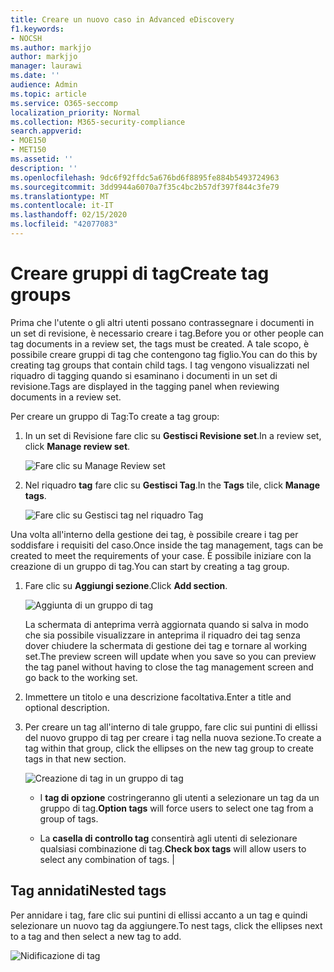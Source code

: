 ```yaml
---
title: Creare un nuovo caso in Advanced eDiscovery
f1.keywords:
- NOCSH
ms.author: markjjo
author: markjjo
manager: laurawi
ms.date: ''
audience: Admin
ms.topic: article
ms.service: O365-seccomp
localization_priority: Normal
ms.collection: M365-security-compliance
search.appverid:
- MOE150
- MET150
ms.assetid: ''
description: ''
ms.openlocfilehash: 9dc6f92ffdc5a676bd6f8895fe884b5493724963
ms.sourcegitcommit: 3dd9944a6070a7f35c4bc2b57df397f844c3fe79
ms.translationtype: MT
ms.contentlocale: it-IT
ms.lasthandoff: 02/15/2020
ms.locfileid: "42077083"
---
```

# <a name="create-tag-groups"></a><span data-ttu-id="54078-102">Creare gruppi di tag</span><span class="sxs-lookup"><span data-stu-id="54078-102">Create tag groups</span></span>

<span data-ttu-id="54078-103">Prima che l'utente o gli altri utenti possano contrassegnare i documenti in un set di revisione, è necessario creare i tag.</span><span class="sxs-lookup"><span data-stu-id="54078-103">Before you or other people can tag documents in a review set, the tags must be created.</span></span> <span data-ttu-id="54078-104">A tale scopo, è possibile creare gruppi di tag che contengono tag figlio.</span><span class="sxs-lookup"><span data-stu-id="54078-104">You can do this by creating tag groups that contain child tags.</span></span> <span data-ttu-id="54078-105">I tag vengono visualizzati nel riquadro di tagging quando si esaminano i documenti in un set di revisione.</span><span class="sxs-lookup"><span data-stu-id="54078-105">Tags are displayed in the tagging panel when reviewing documents in a review set.</span></span>

<span data-ttu-id="54078-106">Per creare un gruppo di Tag:</span><span class="sxs-lookup"><span data-stu-id="54078-106">To create a tag group:</span></span>

1.  <span data-ttu-id="54078-107">In un set di Revisione fare clic su **Gestisci Revisione set**.</span><span class="sxs-lookup"><span data-stu-id="54078-107">In a review set, click **Manage review set**.</span></span>

    ![Fare clic su Manage Review set](../media/ED-managews.png)

2.  <span data-ttu-id="54078-109">Nel riquadro **tag** fare clic su **Gestisci Tag**.</span><span class="sxs-lookup"><span data-stu-id="54078-109">In the **Tags** tile, click **Manage tags**.</span></span>

    ![Fare clic su Gestisci tag nel riquadro Tag](../media/ED-managetags.png)

<span data-ttu-id="54078-111">Una volta all'interno della gestione dei tag, è possibile creare i tag per soddisfare i requisiti del caso.</span><span class="sxs-lookup"><span data-stu-id="54078-111">Once inside the tag management, tags can be created to meet the requirements of your case.</span></span> <span data-ttu-id="54078-112">È possibile iniziare con la creazione di un gruppo di tag.</span><span class="sxs-lookup"><span data-stu-id="54078-112">You can start by creating a tag group.</span></span>

1.  <span data-ttu-id="54078-113">Fare clic su **Aggiungi sezione**.</span><span class="sxs-lookup"><span data-stu-id="54078-113">Click **Add section**.</span></span>

    ![Aggiunta di un gruppo di tag](../media/ED-addtagsection.png)

    <span data-ttu-id="54078-115">La schermata di anteprima verrà aggiornata quando si salva in modo che sia possibile visualizzare in anteprima il riquadro dei tag senza dover chiudere la schermata di gestione dei tag e tornare al working set.</span><span class="sxs-lookup"><span data-stu-id="54078-115">The preview screen will update when you save so you can preview the tag panel without having to close the tag management screen and go back to the working set.</span></span>

2. <span data-ttu-id="54078-116">Immettere un titolo e una descrizione facoltativa.</span><span class="sxs-lookup"><span data-stu-id="54078-116">Enter a title and optional description.</span></span> 

3. <span data-ttu-id="54078-117">Per creare un tag all'interno di tale gruppo, fare clic sui puntini di ellissi del nuovo gruppo di tag per creare i tag nella nuova sezione.</span><span class="sxs-lookup"><span data-stu-id="54078-117">To create a tag within that group, click the ellipses on the new tag group to create tags in that new section.</span></span>
    
    ![Creazione di tag in un gruppo di tag](../media/ED-createtag.png)

   - <span data-ttu-id="54078-119">I **tag di opzione** costringeranno gli utenti a selezionare un tag da un gruppo di tag.</span><span class="sxs-lookup"><span data-stu-id="54078-119">**Option tags** will force users to select one tag from a group of tags.</span></span>
   
   - <span data-ttu-id="54078-120">La **casella di controllo tag** consentirà agli utenti di selezionare qualsiasi combinazione di tag.</span><span class="sxs-lookup"><span data-stu-id="54078-120">**Check box tags** will allow users to select any combination of tags.</span></span> |

## <a name="nested-tags"></a><span data-ttu-id="54078-121">Tag annidati</span><span class="sxs-lookup"><span data-stu-id="54078-121">Nested tags</span></span>

<span data-ttu-id="54078-122">Per annidare i tag, fare clic sui puntini di ellissi accanto a un tag e quindi selezionare un nuovo tag da aggiungere.</span><span class="sxs-lookup"><span data-stu-id="54078-122">To nest tags, click the ellipses next to a tag and then select a new tag to add.</span></span>

![Nidificazione di tag](../media/ED-tagnesting.png)

